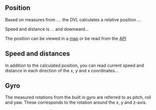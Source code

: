 ## Position

Based on measures from .... the DVL calculates a relative position ...

Speed and distance is ... and downward...

The position can be viewed in a [map](../gui/dashboard/) or be read from the [API](../dvl-protocol/#local-position)

## Speed and distances
In addition to the calculated position, you can read current speed and distance in each direction of the x, y and x coordinates...

## Gyro

The measured rotations from the built in gyro are referred to as pitch, roll and yaw. These corresponds to the rotation around the x, y and z-axis.